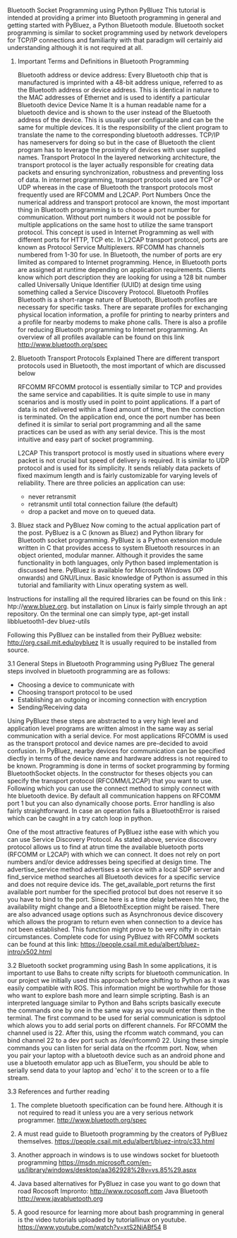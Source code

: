 Bluetooth Socket Programming using Python PyBluez
This tutorial is intended at providing a primer into Bluetooth programming in general and getting started with PyBluez, a Python Bluetooth module. Bluetooth socket programming is similar to socket programming used by network developers for TCP/IP connections and familiarity with that paradigm will certainly aid understanding although it is not required at all.

1. Important Terms and Definitions in Bluetooth Programming

    Bluetooth address or device address: Every Bluetooth chip that is manufactured is imprinted with a 48-bit address unique, referred to as the Bluetooth address or device address. This is identical in nature to the MAC addresses of Ethernet and is used to identify a particular Bluetooth device
    Device Name
    It is a human readable name for a bluetooth device and is shown to the user instead of the Bluetooth address of the device. This is usually user configurable and can be the same for multiple devices. It is the responsibility of the client program to translate the name to the corresponding bluetooth addresses. TCP/IP has nameservers for doing so but in the case of Bluetooth the client program has to leverage the proximity of devices with user supplied names.
    Transport Protocol
    In the layered networking architecture, the transport protocol is the layer actually responsible for creating data packets and ensuring synchronization, robustness and preventing loss of data. In internet programming, transport protocols used are TCP or UDP whereas in the case of Bluetooth the transport protocols most frequently used are RFCOMM and L2CAP.
    Port Numbers
    Once the numerical address and transport protocol are known, the most important thing in Bluetooth programming is to choose a port number for communication. Without port numbers it would not be possible for multiple applications on the same host to utilize the same transport protocol. This concept is used in Internet Programming as well with different ports for HTTP, TCP etc. In L2CAP transport protocol, ports are known as Protocol Service Multiplexers. RFCOMM has channels numbered from 1-30 for use. In Bluetooth, the number of ports are ery limited as compared to Internet programming. Hence, in Bluetooth ports are assigned at runtime depending on application requirements. Clients know which port description they are looking for using a 128 bit number called Universally Unique Identifier (UUID) at design time using something called a Service Discovery Protocol.
    Bluetooth Profiles
    Bluetooth is a short-range nature of Bluetooth, Bluetooth profiles are necessary for specific tasks. There are separate profiles for exchanging physical location information, a profile for printing to nearby printers and a profile for nearby modems to make phone calls. There is also a profile for reducing Bluetooth programming to Internet programming. An overview of all profiles available can be found on this link http://www.bluetooth.org/spec


2. Bluetooth Transport Protocols Explained
There are different transport protocols used in Bluetooth, the most important of which are discussed below

    RFCOMM
    RFCOMM protocol is essentially similar to TCP and provides the same service and capabilities. It is quite simple to use in many scenarios and is mostly used in point to point applications. If a part of data is not delivered within a fixed amount of time, then the connection is terminated. On the application end, once the port number has been defined it is similar to serial port programming and all the same practices can be used as with any serial device. This is the most intuitive and easy part of socket programming.

    L2CAP
    This transport protocol is mostly used in situations where every packet is not crucial but speed of delivery is required. It is similar to UDP protocol and is used for its simplicity. It sends reliably data packets of fixed maximum length and is fairly customizable for varying levels of reliability. There are three policies an application can use:
    - never retransmit
    - retransmit until total connection failure (the default)
    - drop a packet and move on to queued data.


3. Bluez stack and PyBluez
Now coming to the actual application part of the post. PyBluez is a C (known as Bluez) and Python library for Bluetooth socket programming. PyBluez is a Python extension module written in C that provides access to system Bluetooth resources in an object oriented, modular manner. Although it provides the same functionality in both languages, only Python based implementation is discussed here. PyBluez is available for Microsoft Windows (XP onwards) and GNU/Linux. Basic knowledge of Python is assumed in this tutorial and familiarity with Linux operating system as well.

Instructions for installing all the required libraries can be found on this link :
htp://www.bluez.org. but installation on Linux is fairly simple through an apt repository. On the terminal one can simply type,
apt-get install libbluetooth1-dev bluez-utils

Following this PyBluez can be installed from their PyBluez website:
http://org.csail.mit.edu/pybluez
It is usually required to be installed from source.

3.1 General Steps in Bluetooth Programming using PyBluez
The general steps involved in bluetooth programming are as follows:
- Choosing a device to communicate with
- Choosing transport protocol to be used
- Establishing an outgoing or incoming connection with encryption
- Sending/Receiving data

Using PyBluez these steps are abstracted to a very high level and application level programs are written almost in the same way as serial communication with a serial device. For most applications RFCOMM is used as the transport protocol and device names are pre-decided to avoid confusion.
In PyBluez, nearby devices for communication can be specified diectly in terms of the device name and hardware address is not required to be known.
Programming is done in terms of socket programming by forming BluetoothSocket objects. In the constructor for theses objects you can specify the transport protocol (RFCOMM/L2CAP) that you want to use. Following which you can use the connect method to simply connect with hte bluetooth device. By default all communication happens on RFCOMM port 1 but you can also dynamically choose ports. Error handling is also fairly straightforward. In case an operation fails a BluetoothError is raised which can be caught in a try catch loop in python.

One of the most attractive features of PyBluez isthe ease with which you can use Service Discovery Protocol. As stated above, service discovery protocol allows us to find at atrun time the available bluetooth ports (RFCOMM or L2CAP) with which we can connect. It does not rely on port numbers and/or device addresses being specified at design time. The advertise_service method advertises a service with a local SDP server and find_service method searches all Bluetooth devices for a specific service and does not require device ids. The get_available_port returns the first available port number for the specified protocol but does not reserve it so you have to bind to the port. Since here is a time delay between hte two, the availability might change and a BletoothException might be raised.
There are also advanced usage options such as Asynchronous device discovery which allows the program to return even when connection to a device has not been established. This function might prove to be very nifty in certain circumstances. Complete code for using PyBluez with RFCOMM sockets can be found at this link: https://people.csail.mit.edu/albert/bluez-intro/x502.html

3.2 Bluetooth socket programming using Bash
In some applications, it is important to use Bahs to create nifty scripts for bluetooth communication. In our project we initially used this approach before shifting to Python as it was easily compatible with ROS. This information might be worthwhile for those who want to explore bash more and learn simple scripting.
Bash is an interpreted language similar to Python and Bahs scripts basically execute the commands one by one in the same way as you would enter them in the terminal. The first command to be used for serial communication is sdptool which alows you to add serial ports on different channels. For RFCOMM the channel used is 22. After this, using the rfcomm watch command, you can bind channel 22 to a dev port such as /dev/rfcomm0 22.
Using these simple commands you can listen for serial data on the rfcomm port. Now, when you pair your laptop with a bluetooth device such as an android phone and use a bluetooth emulator app uch as BlueTerm, you should be able to serially send data to your laptop and 'echo' it to the screen or to a file stream.



3.3 References and further reading
1. The complete bluetooth specification can be found here. Although it is not required to read it unless you are a very serious network programmer.
http://www.bluetooth.org/spec

2. A must read guide to Bluetooth programming by the creators of PyBluez themselves.
https://people.csail.mit.edu/albert/bluez-intro/c33.html

3. Another approach in windows is to use windows socket for bluetooth programming
https://msdn.microsoft.com/en-us/library/windows/desktop/aa362928%28v=vs.85%29.aspx

4. Java based alternatives for PyBluez in case you want to go down that road
Rocosoft Impronto:
http://www.rocosoft.com
Java Bluetooth
http://www.javabluetooth.org

5. A good resource for learning more about bash programming in general is the video tutorials uploaded by tutoriallinux on youtube.
https://www.youtube.com/watch?v=xtS2NiABf54 B
